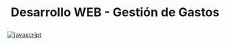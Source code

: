 # <p align="center"> Desarrollo WEB - Gestión de Gastos </p>

[![javascript](https://img.shields.io/badge/JavaScript-ES6+-yellow?style=for-the-badge&logo=javascript&logoColor=white&labelColor=101010)]()

#
